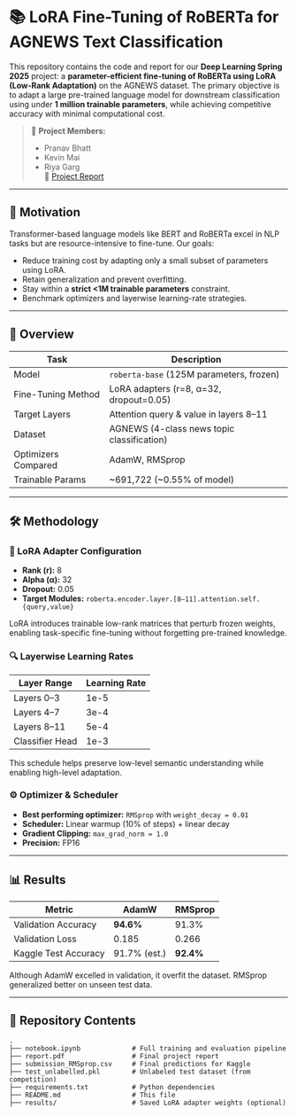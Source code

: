 # 📚 LoRA Fine-Tuning of RoBERTa for AGNEWS Text Classification

This repository contains the code and report for our **Deep Learning Spring 2025** project: a **parameter-efficient fine-tuning of RoBERTa using LoRA (Low-Rank Adaptation)** on the AGNEWS dataset. The primary objective is to adapt a large pre-trained language model for downstream classification using under **1 million trainable parameters**, while achieving competitive accuracy with minimal computational cost.

> 🔗 **Project Members:**  
> - Pranav Bhatt  
> - Kevin Mai  
> - Riya Garg  
> 📄 [Project Report](./report.pdf)

---

## 🧠 Motivation

Transformer-based language models like BERT and RoBERTa excel in NLP tasks but are resource-intensive to fine-tune. Our goals:
- Reduce training cost by adapting only a small subset of parameters using LoRA.
- Retain generalization and prevent overfitting.
- Stay within a **strict <1M trainable parameters** constraint.
- Benchmark optimizers and layerwise learning-rate strategies.

---

## 🚀 Overview

| Task                | Description                                     |
|---------------------|-------------------------------------------------|
| Model               | `roberta-base` (125M parameters, frozen)        |
| Fine-Tuning Method  | LoRA adapters (r=8, α=32, dropout=0.05)         |
| Target Layers       | Attention query & value in layers 8–11          |
| Dataset             | AGNEWS (4-class news topic classification)      |
| Optimizers Compared | AdamW, RMSprop                                  |
| Trainable Params    | ~691,722 (~0.55% of model)                      |

---

## 🛠️ Methodology

### 🔧 LoRA Adapter Configuration
- **Rank (r):** 8  
- **Alpha (α):** 32  
- **Dropout:** 0.05  
- **Target Modules:** `roberta.encoder.layer.[8–11].attention.self.{query,value}`

LoRA introduces trainable low-rank matrices that perturb frozen weights, enabling task-specific fine-tuning without forgetting pre-trained knowledge.

### 🔍 Layerwise Learning Rates

| Layer Range       | Learning Rate |
|-------------------|---------------|
| Layers 0–3        | 1e-5          |
| Layers 4–7        | 3e-4          |
| Layers 8–11       | 5e-4          |
| Classifier Head   | 1e-3          |

This schedule helps preserve low-level semantic understanding while enabling high-level adaptation.

### ⚙️ Optimizer & Scheduler
- **Best performing optimizer:** `RMSprop` with `weight_decay = 0.01`
- **Scheduler:** Linear warmup (10% of steps) + linear decay
- **Gradient Clipping:** `max_grad_norm = 1.0`
- **Precision:** FP16

---

## 📊 Results

| Metric               | AdamW         | RMSprop       |
|----------------------|---------------|---------------|
| Validation Accuracy  | **94.6%**     | 91.3%         |
| Validation Loss      | 0.185         | 0.266         |
| Kaggle Test Accuracy | 91.7% (est.)  | **92.4%**     |

Although AdamW excelled in validation, it overfit the dataset. RMSprop generalized better on unseen test data.

---

## 📁 Repository Contents

```plaintext
.
├── notebook.ipynb             # Full training and evaluation pipeline
├── report.pdf                 # Final project report
├── submission_RMSprop.csv     # Final predictions for Kaggle
├── test_unlabelled.pkl        # Unlabeled test dataset (from competition)
├── requirements.txt           # Python dependencies
├── README.md                  # This file
├── results/                   # Saved LoRA adapter weights (optional)
